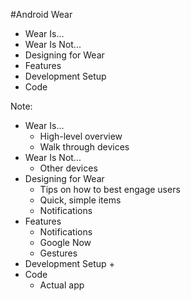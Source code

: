 #Android Wear

+ Wear Is...
+ Wear Is Not...
+ Designing for Wear
+ Features
+ Development Setup
+ Code

Note:
+ Wear Is...
    + High-level overview
    + Walk through devices
+ Wear Is Not...
    + Other devices
+ Designing for Wear
    + Tips on how to best engage users
    + Quick, simple items
    + Notifications
+ Features
    + Notifications
    + Google Now
    + Gestures
+ Development Setup
    +
+ Code
    + Actual app